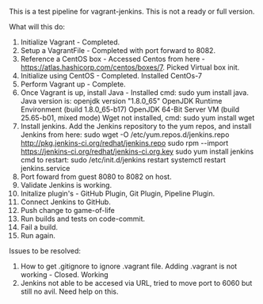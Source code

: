 This is a test pipeline for vagrant-jenkins. This is not a ready or full version.

What will this do:

1. Initialize Vagrant - Completed. 
2. Setup a VagrantFile - Completed with port forward to 8082. 
3. Reference a CentOS box - 
    Accessed Centos from here - https://atlas.hashicorp.com/centos/boxes/7. 
    Picked Virtual box init. 
4. Initialize using CentOS - Completed. Installed CentOs-7
5. Perform Vagrant up - Complete. 
6. Once Vagrant is up, install Java - Installed
    cmd: sudo yum install java. Java version is:
    openjdk version "1.8.0_65"
    OpenJDK Runtime Environment (build 1.8.0_65-b17)
    OpenJDK 64-Bit Server VM (build 25.65-b01, mixed mode)
    Wget not installed, cmd: sudo yum install wget
7. Install jenkins. 
    Add the Jenkins repository to the yum repos, and install Jenkins from here:
    sudo wget -O /etc/yum.repos.d/jenkins.repo http://pkg.jenkins-ci.org/redhat/jenkins.repo
    sudo rpm --import https://jenkins-ci.org/redhat/jenkins-ci.org.key
    sudo yum install jenkins
    cmd to restart:
    sudo /etc/init.d/jenkins restart
    systemctl restart jenkins.service
8. Port foward from guest 8080 to 8082 on host. 
9. Validate Jenkins is working. 
10. Initalize plugin's - GitHub Plugin, Git Plugin, Pipeline Plugin. 
11. Connect Jenkins to GitHub. 
12. Push change to game-of-life
13. Run builds and tests on code-commit. 
14. Fail a build. 
15. Run again. 

Issues to be resolved:
1. How to get .gitignore to ignore .vagrant file. Adding .vagrant is not working - Closed. Working
2. Jenkins not able to be accesed via URL, tried to move port to 6060 but still no avil. Need help on this.  
